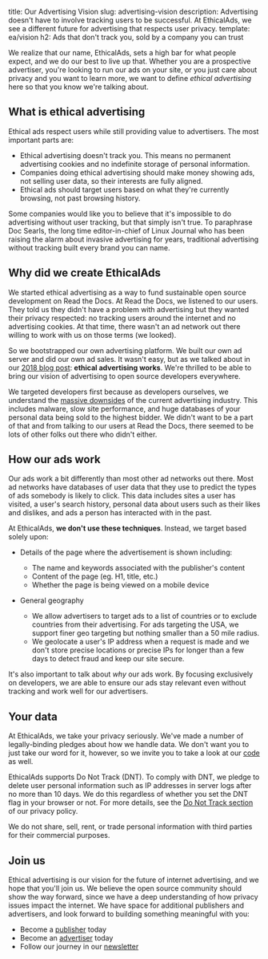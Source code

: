 title: Our Advertising Vision
slug: advertising-vision
description: Advertising doesn't have to involve tracking users to be successful. At EthicalAds, we see a different future for advertising that respects user privacy.
template: ea/vision
h2: Ads that don't track you, sold by a company you can trust


We realize that our name, EthicalAds, sets a high bar for what people expect,
and we do our best to live up that.
Whether you are a prospective advertiser,
you're looking to run our ads on your site,
or you just care about privacy and you want to learn more,
we want to define *ethical advertising* here
so that you know we're talking about.


## What is ethical advertising

Ethical ads respect users while still providing value to advertisers.
The most important parts are:

* Ethical advertising doesn't track you. This means no permanent advertising cookies and no indefinite storage of personal information.
* Companies doing ethical advertising should make money showing ads, not selling user data, so their interests are fully aligned.
* Ethical ads should target users based on what they're currently browsing, not past browsing history.

Some companies would like you to believe that it's impossible to do advertising
without user tracking, but that simply isn't true.
To paraphrase Doc Searls, the long time editor-in-chief of Linux Journal
who has been raising the alarm about invasive advertising for years,
traditional advertising without tracking built every brand you can name.


## Why did we create EthicalAds

We started ethical advertising
as a way to fund sustainable open source development on Read the Docs.
At Read the Docs, we listened to our users.
They told us they didn't have a problem with advertising
but they wanted their privacy respected: no tracking users around the internet and no advertising cookies.
At that time, there wasn't an ad network out there willing to work with us on those terms (we looked).

So we bootstrapped our own advertising platform.
We built our own ad server and did our own ad sales.
It wasn't easy,
but as we talked about in our [2018 blog post](https://blog.readthedocs.com/ethical-advertising-works/): **ethical advertising works**.
We're thrilled to be able to bring our vision of advertising to open source developers everywhere.

We targeted developers first because as developers ourselves,
we understand the [massive downsides](http://idlewords.com/talks/what_happens_next_will_amaze_you.htm) of the current advertising industry.
This includes malware,
slow site performance,
and huge databases of your personal data being sold to the highest bidder.
We didn't want to be a part of that
and from talking to our users at Read the Docs,
there seemed to be lots of other folks out there who didn't either.


## How our ads work

Our ads work a bit differently than most other ad networks out there.
Most ad networks have databases of user data
that they use to predict the types of ads somebody is likely to click.
This data includes sites a user has visited,
a user's search history, personal data about users such as their likes and dislikes,
and ads a person has interacted with in the past.

At EthicalAds, **we don't use these techniques**.
Instead, we target based solely upon:

* Details of the page where the advertisement is shown including:
    - The name and keywords associated with the publisher's content
    - Content of the page (eg. H1, title, etc.)
    - Whether the page is being viewed on a mobile device

* General geography
    - We allow advertisers to target ads to a list of countries or to exclude
      countries from their advertising.
      For ads targeting the USA, we support finer geo targeting but nothing smaller than a 50 mile radius.
    - We geolocate a user's IP address when a request is made and we don't store
      precise locations or precise IPs for longer than a few days to detect fraud and keep our site secure.

It's also important to talk about *why* our ads work.
By focusing exclusively on developers,
we are able to ensure our ads stay relevant even without tracking and work well for our advertisers.


## Your data

At EthicalAds, we take your privacy seriously.
We've made a number of legally-binding pledges about how we handle data.
We don't want you to just take our word for it, however,
so we invite you to take a look at our [code](https://github.com/readthedocs/ethical-ad-server/) as well.

EthicalAds supports Do Not Track (DNT).
To comply with DNT, we pledge to delete user personal information such as IP addresses in server logs after no more than 10 days.
We do this regardless of whether you set the DNT flag in your browser or not.
For more details, see the [Do Not Track section]({filename}/pages/privacy-policy.md#our-use-of-cookies-and-tracking)
of our privacy policy.

We do not share, sell, rent, or trade personal information with third parties for their commercial purposes.


## Join us

Ethical advertising is our vision for the future of internet advertising,
and we hope that you'll join us.
We believe the open source community should show the way forward,
since we have a deep understanding of how privacy issues impact the internet.
We have space for additional publishers and advertisers,
and look forward to building something meaningful with you:

* Become a [publisher]({filename}/pages/publishers.md) today
* Become an [advertiser]({filename}/pages/advertisers.md) today
* Follow our journey in our [newsletter](https://ethicalads.us3.list-manage.com/subscribe/post?u=a6a22369cc2b356379cf789ca&id=79ffb01d18)
